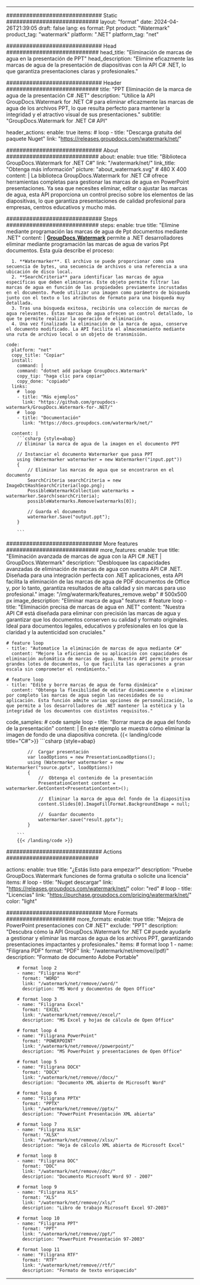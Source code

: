 
---
############################# Static ############################
layout: "format"
date:  2024-04-26T21:39:05
draft: false
lang: es
format: Ppt
product: "Watermark"
product_tag: "watermark"
platform: ".NET"
platform_tag: "net"

############################# Head ############################
head_title: "Eliminación de marcas de agua en la presentación de PPT"
head_description: "Elimine eficazmente las marcas de agua de la presentación de diapositivas con la API C# .NET, lo que garantiza presentaciones claras y profesionales."

############################# Header ############################
title: "PPT Eliminación de la marca de agua de la presentación C# .NET" 
description: "Utilice la API GroupDocs.Watermark for .NET C# para eliminar eficazmente las marcas de agua de los archivos PPT, lo que resulta perfecto para mantener la integridad y el atractivo visual de sus presentaciones."
subtitle: "GroupDocs.Watermark for .NET C# API" 

header_actions:
  enable: true
  items:
    #  loop
    - title: "Descarga gratuita del paquete Nuget"
      link: "https://releases.groupdocs.com/watermark/net/"
      
############################# About ############################
about:
    enable: true
    title: "Biblioteca GroupDocs.Watermark for .NET C#"
    link: "/watermark/net/"
    link_title: "Obtenga más información"
    picture: "about_watermark.svg" # 480 X 400
    content: |
       La biblioteca GroupDocs.Watermark for .NET C# ofrece herramientas completas para gestionar las marcas de agua en PowerPoint presentaciones. Ya sea que necesites eliminar, editar o ajustar las marcas de agua, esta API proporciona un control preciso sobre los elementos de las diapositivas, lo que garantiza presentaciones de calidad profesional para empresas, centros educativos y mucho más.

############################# Steps ############################
steps:
    enable: true
    title: "Elimine mediante programación las marcas de agua de Ppt documentos mediante .NET"
    content: |
      **[GroupDocs.Watermark](https://products.groupdocs.com/watermark/net/)** permite a .NET desarrolladores eliminar mediante programación las marcas de agua de varios Ppt documentos. Esta guía describe el proceso:
      
      1. **Watermarker**. El archivo se puede proporcionar como una secuencia de bytes, una secuencia de archivos o una referencia a una ubicación de disco local.
      2. **SearchCriteria** para identificar las marcas de agua específicas que deben eliminarse. Este objeto permite filtrar las marcas de agua en función de las propiedades previamente incrustadas en el documento. Puede utilizar una imagen como parámetro de búsqueda junto con el texto o los atributos de formato para una búsqueda muy detallada.
      3. Tras una búsqueda exitosa, recibirás una colección de marcas de agua relevantes. Estas marcas de agua ofrecen un control detallado, lo que te permite realizar la operación de eliminación.
      4. Una vez finalizada la eliminación de la marca de agua, conserve el documento modificado. La API facilita el almacenamiento mediante una ruta de archivo local o un objeto de transmisión.
   
    code:
      platform: "net"
      copy_title: "Copiar"
      install:
        command: |
        command: "dotnet add package GroupDocs.Watermark"
        copy_tip: "haga clic para copiar"
        copy_done: "copiado"
      links:
        #  loop
        - title: "Más ejemplos"
          link: "https://github.com/groupdocs-watermark/GroupDocs.Watermark-for-.NET/"
        #  loop
        - title: "Documentación"
          link: "https://docs.groupdocs.com/watermark/net/"
          
      content: |
        ```csharp {style=abap}
        // Eliminar la marca de agua de la imagen en el documento PPT

        // Instanciar el documento Watermarker que pasa PPT
        using (Watermarker watermarker = new Watermarker("input.ppt"))
        {
            // Eliminar las marcas de agua que se encontraron en el documento
            SearchCriteria searchCriteria = new ImageDctHashSearchCriteria(logo.png);
            PossibleWatermarkCollection watermarks = watermarker.Search(searchCriteria);
            possibleWatermarks.Remove(watermarks[0]);

            // Guarda el documento
            watermarker.Save("output.ppt");
        }
        
        ```  

############################# More features ############################
more_features:
  enable: true
  title: "Eliminación avanzada de marcas de agua con la API C# .NET | GroupDocs.Watermark"
  description: "Desbloquee las capacidades avanzadas de eliminación de marcas de agua con nuestra API C# .NET. Diseñada para una integración perfecta con .NET aplicaciones, esta API facilita la eliminación de las marcas de agua de PDF documentos de Office y, por lo tanto, garantiza resultados de alta calidad y sin marcas para uso profesional."
  image: "/img/watermark/features_remove.webp" # 500x500 px
  image_description: "Eliminar marca de agua"
  features:
    # feature loop
    - title: "Eliminación precisa de marcas de agua en .NET"
      content: "Nuestra API C# está diseñada para eliminar con precisión las marcas de agua y garantizar que los documentos conserven su calidad y formato originales. Ideal para documentos legales, educativos y profesionales en los que la claridad y la autenticidad son cruciales."

    # feature loop
    - title: "Automatice la eliminación de marcas de agua mediante C#"
      content: "Mejore la eficiencia de su aplicación con capacidades de eliminación automática de marcas de agua. Nuestra API permite procesar grandes lotes de documentos, lo que facilita las operaciones a gran escala sin comprometer el rendimiento."

    # feature loop
    - title: "Edite y borre marcas de agua de forma dinámica"
      content: "Obtenga la flexibilidad de editar dinámicamente o eliminar por completo las marcas de agua según las necesidades de su aplicación. Esta función admite varias opciones de personalización, lo que permite a los desarrolladores de .NET mantener la estética y la integridad de los documentos con distintos requisitos."
      
  code_samples:
    # code sample loop
    - title: "Borrar marca de agua del fondo de la presentación"
      content: |
        En este ejemplo se muestra cómo eliminar la imagen de fondo de una diapositiva concreta.
        {{< landing/code title="C#">}}
        ```csharp {style=abap}
        
            //  Cargar presentación
            var loadOptions = new PresentationLoadOptions();
            using (Watermarker watermarker = new Watermarker("source.pptx", loadOptions))
            {
                //  Obtenga el contenido de la presentación
                PresentationContent content = watermarker.GetContent<PresentationContent>();

                //  Eliminar la marca de agua del fondo de la diapositiva
                content.Slides[0].ImageFillFormat.BackgroundImage = null;

                //  Guardar documento
                watermarker.save("result.pptx");
            }

        ```
        {{< /landing/code >}}


############################# Actions ############################

actions:
  enable: true
  title: "¿Estás listo para empezar?"
  description: "Pruebe GroupDocs.Watermark funciones de forma gratuita o solicite una licencia"
  items:
    #  loop
    - title: "Nuget descargar"
      link: "https://releases.groupdocs.com/watermark/net/"
      color: "red"
        #  loop
    - title: "Licencias"
      link: "https://purchase.groupdocs.com/pricing/watermark/net/"
      color: "light"


############################# More Formats #####################
more_formats:
    enable: true
    title: "Mejora de PowerPoint presentaciones con C# .NET"
    exclude: "PPT"
    description: "Descubra cómo la API GroupDocs.Watermark for .NET C# puede ayudarle a gestionar y eliminar las marcas de agua de los archivos PPT, garantizando presentaciones impactantes y profesionales."
    items: 
        # format loop 1
        - name: "Filigrana PDF"
          format: "PDF"
          link: "/watermark/net/remove//pdf/"
          description: "Formato de documento Adobe Portable"

        # format loop 2
        - name: "Filigrana Word"
          format: "WORD"
          link: "/watermark/net/remove//word/"
          description: "MS Word y documentos de Open Office"
          
        # format loop 3
        - name: "Filigrana Excel"
          format: "EXCEL"
          link: "/watermark/net/remove//excel/"
          description: "MS Excel y hojas de cálculo de Open Office"

        # format loop 4
        - name: "Filigrana PowerPoint"
          format: "POWERPOINT"
          link: "/watermark/net/remove//powerpoint/"
          description: "MS PowerPoint y presentaciones de Open Office"

        # format loop 5
        - name: "Filigrana DOCX"
          format: "DOCX"
          link: "/watermark/net/remove//docx/"
          description: "Documento XML abierto de Microsoft Word"
          
        # format loop 6
        - name: "Filigrana PPTX"
          format: "PPTX"
          link: "/watermark/net/remove//pptx/"
          description: "PowerPoint Presentación XML abierta"
          
        # format loop 7
        - name: "Filigrana XLSX"
          format: "XLSX"
          link: "/watermark/net/remove//xlsx/"
          description: "Hoja de cálculo XML abierta de Microsoft Excel"

        # format loop 8
        - name: "Filigrana DOC"
          format: "DOC"
          link: "/watermark/net/remove//doc/"
          description: "Documento Microsoft Word 97 - 2007"

        # format loop 9
        - name: "Filigrana XLS"
          format: "XLS"
          link: "/watermark/net/remove//xls/"
          description: "Libro de trabajo Microsoft Excel 97-2003"

        # format loop 10
        - name: "Filigrana PPT"
          format: "PPT"
          link: "/watermark/net/remove//ppt/"
          description: "PowerPoint Presentación 97-2003"

        # format loop 11
        - name: "Filigrana RTF"
          format: "RTF"
          link: "/watermark/net/remove//rtf/"
          description: "Formato de texto enriquecido"

---